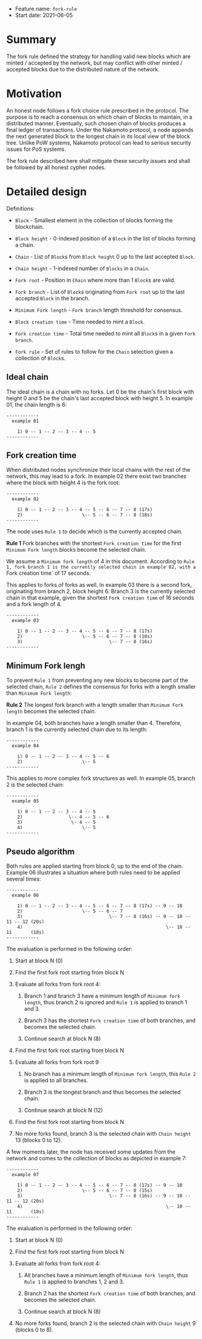 + Feature name: `fork-rule`
+ Start date: 2021-06-05

# Summary

The fork rule defined the strategy for handling valid new blocks which are minted / accepted by the network, but may conflict with other minted / accepted blocks due to the distributed nature of the network.

# Motivation

An honest node follows a fork choice rule prescribed in the protocol. The purpose is to reach a consensus on which chain of blocks to maintain, in a distributed manner. Eventually, such chosen chain of blocks produces a final ledger of transactions. Under the Nakamoto protocol, a node appends the next generated block to the longest chain in its local view of the block tree. Unlike PoW systems, Nakamoto protocol can lead to serious security issues for PoS systems.

The fork rule described here shall mitigate these security issues and shall be followed by all honest cypher nodes.

# Detailed design

Definitions:

* `Block` - Smallest element in the collection of blocks forming the blockchain.

* `Block height` - 0-indexed position of a `Block` in the list of blocks forming a chain.

* `Chain` - List of `Block`s from `Block height` 0 up to the last accepted `Block`.

* `Chain height` - 1-indexed number of `Blocks` in a `Chain`.

* `Fork root` - Position in `Chain` where more than 1 `Block`s are valid.

* `Fork branch` - List of `Block`s originating from `Fork root` up to the last accepted `Block` in the branch.

* `Minimum Fork length` - `Fork branch` length threshold for consensus.

* `Block creation time` - Time needed to mint a `Block`.

* `Fork creation time` - Total time needed to mint all `Block`s in a given `Fork branch`.

* `Fork rule` - Set of rules to follow for the `Chain` selection given a collection of `Block`s.

## Ideal chain

The ideal chain is a chain with no forks. Let 0 be the chain's first block with height 0 and 5 be the chain's last accepted block with height 5. In example 01, the chain length is 6:


```
------------
  example 01

    1) 0 -- 1 -- 2 -- 3 -- 4 -- 5
------------
```


## Fork creation time

When distributed nodes synchronize their local chains with the rest of the network, this may lead to a fork. In example 02 there exist two branches where the block with height 4 is the fork root:


```
------------
  example 02

    1) 0 -- 1 -- 2 -- 3 -- 4 -- 5 -- 6 -- 7 -- 8 (17s)
    2)                      \-- 5 -- 6 -- 7 -- 8 (18s)
------------
```


The node uses `Rule 1` to decide which is the currently accepted chain.

**Rule 1** Fork branches with the shortest `Fork creation time` for the first `Minimum Fork length` blocks become the selected chain.

We assume a `Minimum fork length` of 4 in this document. According to `Rule 1, fork branch 1 is the currently selected chain in example 02, with a `Fork creation time` of 17 seconds.

This applies to forks of forks as well. In example 03 there is a second fork, originating from branch 2, block height 6. Branch 3 is the currently selected chain in that example, given the shortest `Fork creation time` of 16 seconds and a fork length of 4.


```
------------
  example 03

    1) 0 -- 1 -- 2 -- 3 -- 4 -- 5 -- 6 -- 7 -- 8 (17s)
    2)                      \-- 5 -- 6 -- 7 -- 8 (18s)
    3)                                \-- 7 -- 8 (16s)
------------
```


## Minimum Fork lengh

To prevent `Rule 1` from preventing any new blocks to become part of the selected chain, `Rule 2` defines the consensus for forks with a length smaller than `Minimum Fork length`:

**Rule 2** The longest fork branch with a length smaller than `Minimum Fork length` becomes the selected chain.

In example 04, both branches have a length smaller than 4. Therefore, branch 1 is the currently selected chain due to its length:


```
------------
  example 04

    1) 0 -- 1 -- 2 -- 3 -- 4 -- 5 -- 6
    2)                      \-- 5
------------
```


This applies to more complex fork structures as well. In example 05, branch 2 is the selected chain:


```
------------
  example 05

    1) 0 -- 1 -- 2 -- 3 -- 4 -- 5
    2)                 \-- 4 -- 5 -- 6
    3)                  \- 4 -- 5
    4)                      \-- 5
------------
```


## Pseudo algorithm

Both rules are applied starting from block 0, up to the end of the chain. Example 06 illustrates a situation where both rules need to be applied several times:


```
------------
  example 06

    1) 0 -- 1 -- 2 -- 3 -- 4 -- 5 -- 6 -- 7 -- 8 (17s) -- 9 -- 10
    2)                      \-- 5 -- 6 -- 7
    3)                                \-- 7 -- 8 (16s) -- 9 -- 10 -- 11 -- 12 (20s)
    4)                                                     \-- 10 -- 11       (18s)
------------
```


The evaluation is performed in the following order:

1. Start at block N (0)

2. Find the first fork root starting from block N

3. Evaluate all forks from fork root 4:

     1. Branch 1 and branch 3 have a minimum length of `Minimum fork length`, thus branch 2 is ignored and `Rule 1` is applied to branch 1 and 3.

     2. Branch 3 has the shortest `Fork creation time` of both branches, and becomes the selected chain.

     3. Continue search at block N (8)

4. Find the first fork root starting from block N

5. Evaluate all forks from fork root 9

     1. No branch has a minimum length of `Minimum fork length`, this `Rule 2` is applied to all branches.

     2. Branch 3 is the longest branch and thus becomes the selected chain.

     3. Continue search at block N (12)

6. Find the first fork root starting from block N

7. No more forks found, branch 3 is the selected chain with `Chain height` 13 (blocks 0 to 12).


A few moments later, the node has received some updates from the network and comes to the collection of blocks as depicted in example 7:


```
------------
  example 07

    1) 0 -- 1 -- 2 -- 3 -- 4 -- 5 -- 6 -- 7 -- 8 (17s) -- 9 -- 10
    2)                      \-- 5 -- 6 -- 7 -- 8 (15s)
    3)                                \-- 7 -- 8 (16s) -- 9 -- 10 -- 11 -- 12 (20s)
    4)                                                     \-- 10 -- 11       (18s)
------------
```


The evaluation is performed in the following order:

1. Start at block N (0)

2. Find the first fork root starting from block N

3. Evaluate all forks from fork root 4:

     1. All branches have a minimum length of `Minimum fork length`, thus `Rule 1` is applied to branches 1, 2 and 3.

     2. Branch 2 has the shortest `Fork creation time` of both branches, and becomes the selected chain.

     3. Continue search at block N (8)

4. No more forks found, branch 2 is the selected chain with `Chain height` 9 (blocks 0 to 8).